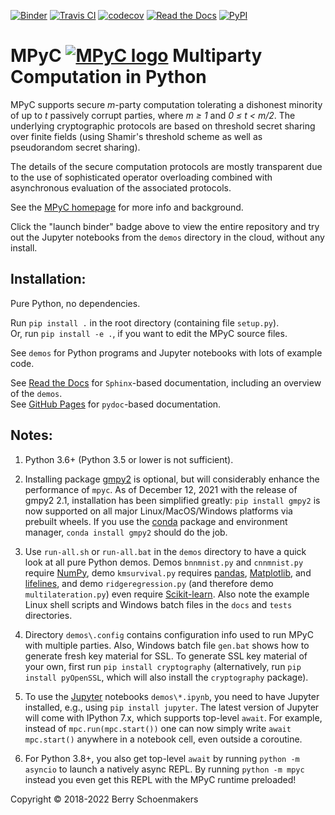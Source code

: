 [![Binder](https://mybinder.org/badge_logo.svg)](https://mybinder.org/v2/gh/lschoe/mpyc/master)
[![Travis CI](https://app.travis-ci.com/lschoe/mpyc.svg)](https://app.travis-ci.com/lschoe/mpyc)
[![codecov](https://codecov.io/gh/lschoe/mpyc/branch/master/graph/badge.svg)](https://codecov.io/gh/lschoe/mpyc)
[![Read the Docs](https://readthedocs.org/projects/mpyc/badge/)](https://mpyc.readthedocs.io)
[![PyPI](https://img.shields.io/pypi/v/mpyc.svg)](https://pypi.org/project/mpyc/)

# MPyC [![MPyC logo](https://raw.githubusercontent.com/lschoe/mpyc/master/images/MPyC_Logo.svg)](https://github.com/lschoe/mpyc) Multiparty Computation in Python

MPyC supports secure *m*-party computation tolerating a dishonest minority of up to *t* passively corrupt parties,
where *m &ge; 1* and *0 &le; t &lt; m/2*. The underlying cryptographic protocols are based on threshold secret sharing over finite
fields (using Shamir's threshold scheme as well as pseudorandom secret sharing).

The details of the secure computation protocols are mostly transparent due to the use of sophisticated operator overloading
combined with asynchronous evaluation of the associated protocols.

See the [MPyC homepage](https://www.win.tue.nl/~berry/mpyc/) for more info and background.

Click the "launch binder" badge above to view the entire repository and try out the Jupyter notebooks from the `demos` directory
in the cloud, without any install.

## Installation:

Pure Python, no dependencies.

Run `pip install .` in the root directory (containing file `setup.py`).\
Or, run `pip install -e .`, if you want to edit the MPyC source files.

See `demos` for Python programs and Jupyter notebooks with lots of example code.

See [Read the Docs](https://mpyc.readthedocs.io/) for `Sphinx`-based documentation, including an overview of the `demos`.\
See [GitHub Pages](https://lschoe.github.io/mpyc/) for `pydoc`-based documentation.

## Notes:

1. Python 3.6+ (Python 3.5 or lower is not sufficient).

2. Installing package [gmpy2](https://pypi.org/project/gmpy2/) is optional, but will considerably enhance the performance of `mpyc`.
As of December 12, 2021 with the release of gmpy2 2.1, installation has been simplified greatly:
`pip install gmpy2` is now supported on all major Linux/MacOS/Windows platforms via prebuilt wheels.
If you use the [conda](https://docs.conda.io/) package and environment manager, `conda install gmpy2` should do the job.

3. Use `run-all.sh` or `run-all.bat` in the `demos` directory to have a quick look at all pure Python demos.
Demos `bnnmnist.py` and `cnnmnist.py` require [NumPy](https://www.numpy.org/), demo `kmsurvival.py` requires
[pandas](https://pandas.pydata.org/), [Matplotlib](https://matplotlib.org/), and [lifelines](https://pypi.org/project/lifelines/),
and demo `ridgeregression.py` (and therefore demo `multilateration.py`) even require [Scikit-learn](https://scikit-learn.org/).
Also note the example Linux shell scripts and Windows batch files in the `docs` and `tests` directories.

4. Directory `demos\.config` contains configuration info used to run MPyC with multiple parties. Also, Windows batch
file `gen.bat` shows how to generate fresh key material for SSL. To generate SSL key material of your own, first run
`pip install cryptography` (alternatively, run `pip install pyOpenSSL`, which will also install the `cryptography` package).

5. To use the [Jupyter](https://jupyter.org/) notebooks `demos\*.ipynb`, you need to have Jupyter installed,
e.g., using `pip install jupyter`. The latest version of Jupyter will come with IPython 7.x, which supports
top-level `await`. For example, instead of `mpc.run(mpc.start())` one can now simply write `await mpc.start()` anywhere in
a notebook cell, even outside a coroutine.

6. For Python 3.8+, you also get top-level `await` by running `python -m asyncio` to launch a natively async REPL.
By running `python -m mpyc` instead you even get this REPL with the MPyC runtime preloaded!

Copyright &copy; 2018-2022 Berry Schoenmakers